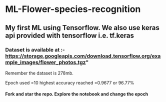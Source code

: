 # ML-Flower-species-recognition
## My first ML using Tensorflow. We also use keras api provided with tensorflow i.e. tf.keras
### Dataset is available at :-https://storage.googleapis.com/download.tensorflow.org/example_images/flower_photos.tgz"
Remember the dataset is 278mb. 
<p> Epoch used =10
  highest accuracy reached =0.9677 or 96.77% </p>
  
  <h4> Fork and star the repo. Explore the notebook and change the epoch  </h4>
